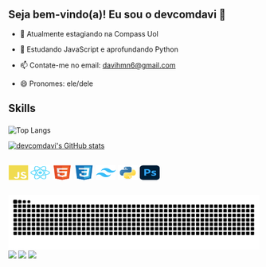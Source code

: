 ## Seja bem-vindo(a)! Eu sou o devcomdavi 👋

- 🔭 Atualmente estagiando na Compass Uol
- 🌱 Estudando JavaScript e aprofundando Python
- 📫 Contate-me no email: davihmn6@gmail.com
- 😄 Pronomes: ele/dele

  ###

<h2 align="left">Skills</h2>

###

 ![Top Langs](https://github-readme-stats.vercel.app/api/top-langs/?username=devcomdavi&hide_progress=true)

  [![devcomdavi's GitHub stats](https://github-readme-stats.vercel.app/api?username=devcomdavi)](https://github.com/anuraghazra/github-readme-stats)
  
  <div style="display: inline_block"><br>
  <img align="center" alt="Davi-Js" height="30" width="40" src="https://raw.githubusercontent.com/devicons/devicon/master/icons/javascript/javascript-plain.svg">
    <img align="center" alt="Davi-React" height="30" width="40" src="https://raw.githubusercontent.com/devicons/devicon/master/icons/react/react-original.svg">
  <img align="center" alt="Davi-HTML" height="30" width="40" src="https://raw.githubusercontent.com/devicons/devicon/master/icons/html5/html5-original.svg">
  <img align="center" alt="Davi-CSS" height="30" width="40" src="https://raw.githubusercontent.com/devicons/devicon/master/icons/css3/css3-original.svg">
    <img align="center" alt="Davi-Tailwindcss" height="30" width="40" src="https://raw.githubusercontent.com/devicons/devicon/master/icons/tailwindcss/tailwindcss-original.svg">
  <img align="center" alt="Rafa-Python" height="30" width="40" src="https://raw.githubusercontent.com/devicons/devicon/master/icons/python/python-original.svg">
  <img align="center" alt="Rafa-Python" height="30" width="40" src="https://raw.githubusercontent.com/devicons/devicon/master/icons/photoshop/photoshop-original.svg">
  
  
  ##
 

  <img src="https://raw.githubusercontent.com/devcomdavi/devcomdavi/output/snake.svg" alt="Snake animation" />
<br>
  <div> 
  <a href="https://instagram.com/devcomdavi" target="_blank"><img src="https://img.shields.io/badge/-Instagram-%23E4405F?style=for-the-badge&logo=instagram&logoColor=white" target="_blank"></a>
  <a href = "mailto:davihmn6@gmail.com"><img src="https://img.shields.io/badge/-Gmail-%23333?style=for-the-badge&logo=gmail&logoColor=white" target="_blank"></a>
  <a href="https://www.linkedin.com/in/davihmn" target="_blank"><img src="https://img.shields.io/badge/-LinkedIn-%230077B5?style=for-the-badge&logo=linkedin&logoColor=white" target="_blank"></a> 
  
</div>

